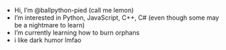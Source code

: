 - Hi, I’m @ballpython-pied (call me lemon)
- I’m interested in Python, JavaScript, C++, C# (even though some may be a nightmare to learn)
- I’m currently learning how to burn orphans
- i like dark humor lmfao 

